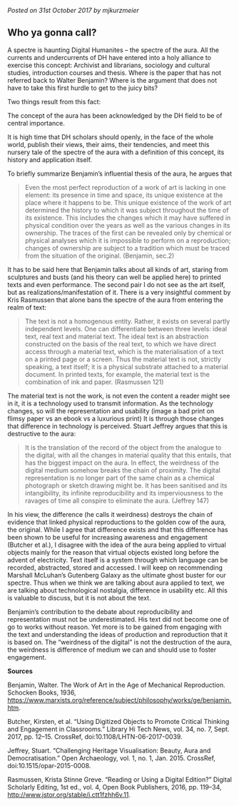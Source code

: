 *Posted on 31st October 2017 by mjkurzmeier*
## Who ya gonna call?

A spectre is haunting Digital Humanites – the spectre of the aura. All the currents and undercurrents of DH have entered into a holy alliance to exercise this concept: Archivist and librarians, sociology and cultural studies, introduction courses and thesis. Where is the paper that has not referred back to Walter Benjamin? Where is the argument that does not have to take this first hurdle to get to the juicy bits?

Two things result from this fact:

The concept of the aura has been acknowledged by the DH field to be of central importance.

It is high time that DH scholars should openly, in the face of the whole world, publish their views, their aims, their tendencies, and meet this nursery tale of the spectre of the aura with a definition of this concept, its history and application itself.

To briefly summarize Benjamin’s influential thesis of the aura, he argues that

> Even the most perfect reproduction of a work of art is lacking in one element: its presence in time and space, its unique existence at the place where it happens to be. This unique existence of the work of art determined the history to which it was subject throughout the time of its existence. This includes the changes which it may have suffered in  physical condition over the years as well as the various changes in its ownership. The traces of the first can be revealed only by chemical or physical analyses which it is impossible to perform on a reproduction; changes of ownership are subject to a tradition which must be traced from the situation of the original. (Benjamin, sec.2)

It has to be said here that Benjamin talks about all kinds of art, staring from sculptures and busts (and his theory can well be applied here) to printed texts and even performance. The second pair I do not see as the art itself, but as realizations/manifestation of it. There is a very insightful comment by Kris Rasmussen that alone bans the spectre of the aura from entering the realm of text:

> The text is not a homogenous entity. Rather, it exists on several partly independent levels. One can differentiate between three levels: ideal text, real text and material text. The ideal text is an abstraction constructed on the basis of the real text, to which we have direct access through a material text, which is the materialisation of a text on a printed page or a screen. Thus the material text is not, strictly speaking, a text itself; it is a physical substrate attached to a material document.
    In printed texts, for example, the material text is the combination of ink and paper. (Rasmussen 121)

The material text is not the work, is not even the content a reader might see in it, it is a technology used to transmit information. As the technology changes, so will the representation and usability (image a bad print on flimsy paper vs an ebook vs a luxurious print) It is through those changes that difference in technology is perceived. Stuart Jeffrey argues that this is destructive to the aura:

> It is the translation of the record of the object from the analogue to the digital, with all the changes in material quality that this entails, that has the biggest impact on the aura. In effect, the weirdness of the digital medium somehow breaks the chain of proximity. The digital representation is no longer part of the same chain as a chemical photograph or sketch drawing might be. It has been sanitised and its intangibility, its infinite reproducibility and its imperviousness to the ravages of time all conspire to eliminate the aura. (Jeffrey 147)

In his view, the difference (he calls it weirdness) destroys the chain of evidence that linked physical reproductions to the golden cow of the aura, the original. While I agree that difference exists and that this difference has been shown to be useful for increasing awareness and engagement (Butcher et al.), I disagree with the idea of the aura being applied to virtual objects mainly for the reason that virtual objects existed long before the advent of electricity. Text itself is a system through which language can be recorded, abstracted, stored and accessed. I will keep on recommending Marshall McLuhan’s Gutenberg Galaxy as the ultimate ghost buster for our spectre. Thus when we think we are talking about aura applied to text, we are talking about technological nostalgia, difference in usability etc. All this is valuable to discuss, but it is not about the text.

Benjamin’s contribution to the debate about reproducibility and representation must not be underestimated. His text did not become one of go to works without reason. Yet more is to be gained from engaging with the text and understanding the ideas of production and reproduction that it is based on. The “weirdness of the digital” is not the destruction of the aura,  the weirdness is difference of medium we can and should use to foster engagement.

**Sources**

Benjamin, Walter. The Work of Art in the Age of Mechanical Reproduction. Schocken Books, 1936, https://www.marxists.org/reference/subject/philosophy/works/ge/benjamin.htm.

Butcher, Kirsten, et al. “Using Digitized Objects to Promote Critical Thinking and Engagement in Classrooms.” Library Hi Tech News, vol. 34, no. 7, Sept. 2017, pp. 12–15. CrossRef, doi:10.1108/LHTN-06-2017-0039.

Jeffrey, Stuart. “Challenging Heritage Visualisation: Beauty, Aura and Democratisation.” Open Archaeology, vol. 1, no. 1, Jan. 2015. CrossRef, doi:10.1515/opar-2015-0008.

Rasmussen, Krista Stinne Greve. “Reading or Using a Digital Edition?” Digital Scholarly Editing, 1st ed., vol. 4, Open Book Publishers, 2016, pp. 119–34, http://www.jstor.org/stable/j.ctt1fzhh6v.11.
